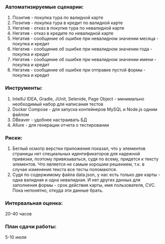  ### Автоматизируемые сценарии: ###
 1. Позитив - покупка тура по валидной карте
2. Позитив - покупка тура в кредит по валидной карте
3. Негатив - отказ в покупке тура по невалидной карте
4. Негатив - отказ в кредите по невалидной карте
5. Негатив - сообщение об ошибке при невалидном значении месяца - покупка и кредит
6. Негатив - сообщение об ошибке при невалидном значении года - покупка и кредит
7. Негатив - сообщение об ошибке при невалидном значении имени - покупка и кредит
8. Негатив - сообщение об ошибке при отправке пустой формы - покупка и кредит


### Инструменты: ###
1. IntelliJ IDEA, Gradle, JUnit, Selenide, Page Object - минимально необходимый набор для написания тестов
2. Docker Compose - для запуска контейнеров MySQL и Node.js одним файлом
3. DBeaver - удобнее настраивать БД
4. Allure - для генерации отчета о тестировании


### Риски: ###
1. Беглый осмотр верстки приложения показал, что у элементов страницы нет специальных идентификаторов для надежной привязки, поэтому привязываться, судя по всему, придется к тексту элементов. Что является не самым хорошим решением, т.к. в случае изменения текста все тесты поломаются.
2. Судя по содержимому файла data.json, у нас есть только две карты - одна валидная и одна невалидная. И нет других данных для заполнения формы - срок действия карты, имя пользователя, CVC. Пока непонятно, откуда эти данные брать.

### Интервальная оценка: ###
20-40 часов

### План сдачи работы: ###
5-10 июля
